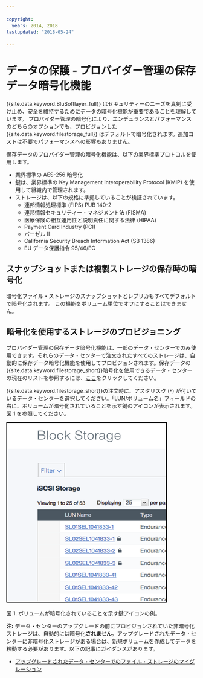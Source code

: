 ```yaml
---

copyright:
  years: 2014, 2018
lastupdated: "2018-05-24"

---
```


# データの保護 - プロバイダー管理の保存データ暗号化機能 

{{site.data.keyword.BluSoftlayer_full}} はセキュリティーのニーズを真剣に受け止め、安全を維持するためにデータの暗号化機能が重要であることを理解しています。 プロバイダー管理の暗号化により、エンデュランスとパフォーマンスのどちらのオプションでも、プロビジョンした {{site.data.keyword.filestorage_full}} はデフォルトで暗号化されます。追加コストは不要でパフォーマンスへの影響もありません。

保存データのプロバイダー管理の暗号化機能は、以下の業界標準プロトコルを使用します。

* 業界標準の AES-256 暗号化
* 鍵は、業界標準の Key Management Interoperability Protocol (KMIP) を使用して組織内で管理されます。
* ストレージは、以下の規格に準拠していることが検証されています。 
    - 連邦情報処理標準 (FIPS) PUB 140-2 
    - 連邦情報セキュリティー・マネジメント法 (FISMA) 
    - 医療保険の相互運用性と説明責任に関する法律 (HIPAA) 
    - Payment Card Industry (PCI) 
    - バーゼル II 
    - California Security Breach Information Act (SB 1386) 
    - EU データ保護指令 95/46/EC

## スナップショットまたは複製ストレージの保存時の暗号化  

暗号化ファイル・ストレージのスナップショットとレプリカもすべてデフォルトで暗号化されます。 この機能をボリューム単位でオフにすることはできません。

## 暗号化を使用するストレージのプロビジョニング

プロバイダー管理の保存データ暗号化機能は、一部のデータ・センターでのみ使用できます。それらのデータ・センターで注文されたすべてのストレージは、自動的に保存データ暗号化機能を使用してプロビジョンされます。保存データの{{site.data.keyword.filestorage_short}}暗号化を使用できるデータ・センターの現在のリストを参照するには、[ここ](new-ibm-block-and-file-storage-location-and-features.html)をクリックしてください。


{{site.data.keyword.filestorage_short}}の注文時に、アスタリスク (`*`) が付いているデータ・センターを選択してください。「LUN/ボリューム名」フィールドの右に、ボリュームが暗号化されていることを示す鍵のアイコンが表示されます。図 1 を参照してください。

![LUN が暗号化されていることを示す鍵アイコン](/images/encryptedstorage.png)
<caption>図 1. ボリュームが暗号化されていることを示す鍵アイコンの例。</caption>



**注:** データ・センターのアップグレードの前にプロビジョンされていた非暗号化ストレージは、自動的には暗号化**されません**。アップグレードされたデータ・センターに非暗号化ストレージがある場合は、新規ボリュームを作成してデータを移動する必要があります。以下の記事にガイダンスがあります。

* [アップグレードされたデータ・センターでのファイル・ストレージのマイグレーション](migrate-file-storage-encrypted-file-storage.html)
